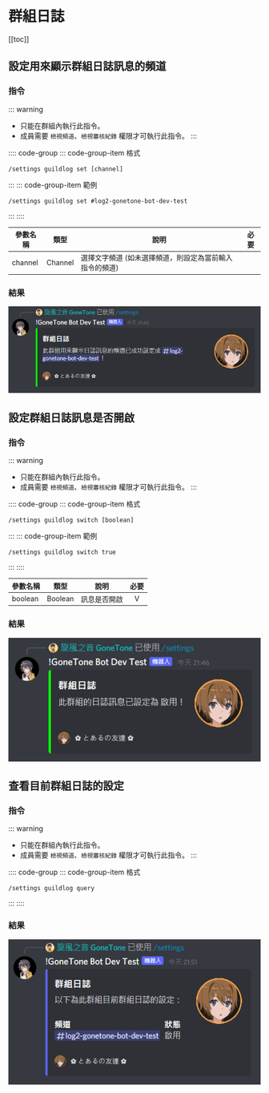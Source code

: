# 群組日誌

[[toc]]

## 設定用來顯示群組日誌訊息的頻道

### 指令

::: warning
- 只能在群組內執行此指令。
- 成員需要 `檢視頻道`、`檢視審核紀錄` 權限才可執行此指令。
:::

:::: code-group
::: code-group-item 格式
```text:no-line-numbers
/settings guildlog set [channel]
```
:::
::: code-group-item 範例
```text:no-line-numbers
/settings guildlog set #log2-gonetone-bot-dev-test
```
:::
::::

| 參數名稱    | 類型      | 說明                            | 必要  |
|---------|---------|-------------------------------|:---:|
| channel | Channel | 選擇文字頻道 (如未選擇頻道，則設定為當前輸入指令的頻道) |     |

### 結果

![](../.vuepress/public/settings/guildlog/set.png)

## 設定群組日誌訊息是否開啟

### 指令

::: warning
- 只能在群組內執行此指令。
- 成員需要 `檢視頻道`、`檢視審核紀錄` 權限才可執行此指令。
:::

:::: code-group
::: code-group-item 格式
```text:no-line-numbers
/settings guildlog switch [boolean]
```
:::
::: code-group-item 範例
```text:no-line-numbers
/settings guildlog switch true
```
:::
::::

| 參數名稱    | 類型      | 說明     | 必要  |
|---------|---------|--------|:---:|
| boolean | Boolean | 訊息是否開啟 |  V  |

### 結果

![](../.vuepress/public/settings/guildlog/switch.png)

## 查看目前群組日誌的設定

### 指令

::: warning
- 只能在群組內執行此指令。
- 成員需要 `檢視頻道`、`檢視審核紀錄` 權限才可執行此指令。
:::

:::: code-group
::: code-group-item 格式
```text:no-line-numbers
/settings guildlog query
```
:::
::::

### 結果

![](../.vuepress/public/settings/guildlog/query.png)
